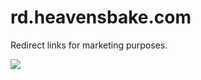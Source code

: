 # rd.heavensbake.com
Redirect links for marketing purposes. 

![](https://d.furaffinity.net/art/teixeira-juan/1642930705/1642930566.teixeira-juan_primarina_challenge.png)
